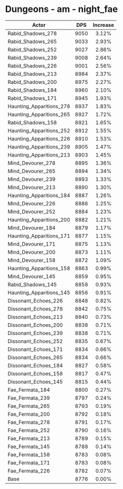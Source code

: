 # Dungeons - am - night_fae
| Actor | DPS | Increase |
|---|:---:|:---:|
|Rabid_Shadows_278|9050|3.12%|
|Rabid_Shadows_265|9033|2.93%|
|Rabid_Shadows_252|9027|2.86%|
|Rabid_Shadows_239|9008|2.64%|
|Rabid_Shadows_226|9001|2.56%|
|Rabid_Shadows_213|8984|2.37%|
|Rabid_Shadows_200|8975|2.27%|
|Rabid_Shadows_184|8960|2.10%|
|Rabid_Shadows_171|8945|1.93%|
|Haunting_Apparitions_278|8937|1.83%|
|Haunting_Apparitions_265|8927|1.72%|
|Rabid_Shadows_158|8921|1.65%|
|Haunting_Apparitions_252|8912|1.55%|
|Haunting_Apparitions_226|8910|1.53%|
|Haunting_Apparitions_239|8905|1.47%|
|Haunting_Apparitions_213|8903|1.45%|
|Mind_Devourer_278|8895|1.36%|
|Mind_Devourer_265|8894|1.34%|
|Mind_Devourer_239|8893|1.33%|
|Mind_Devourer_213|8890|1.30%|
|Haunting_Apparitions_184|8887|1.26%|
|Mind_Devourer_226|8886|1.25%|
|Mind_Devourer_252|8884|1.23%|
|Haunting_Apparitions_200|8882|1.21%|
|Mind_Devourer_184|8879|1.17%|
|Haunting_Apparitions_171|8877|1.15%|
|Mind_Devourer_171|8875|1.13%|
|Mind_Devourer_200|8873|1.11%|
|Mind_Devourer_158|8872|1.09%|
|Haunting_Apparitions_158|8863|0.99%|
|Mind_Devourer_145|8859|0.95%|
|Rabid_Shadows_145|8858|0.93%|
|Haunting_Apparitions_145|8856|0.91%|
|Dissonant_Echoes_226|8848|0.82%|
|Dissonant_Echoes_278|8842|0.75%|
|Dissonant_Echoes_213|8840|0.73%|
|Dissonant_Echoes_200|8838|0.71%|
|Dissonant_Echoes_239|8838|0.71%|
|Dissonant_Echoes_252|8835|0.67%|
|Dissonant_Echoes_171|8834|0.66%|
|Dissonant_Echoes_265|8834|0.66%|
|Dissonant_Echoes_184|8827|0.58%|
|Dissonant_Echoes_158|8817|0.47%|
|Dissonant_Echoes_145|8815|0.44%|
|Fae_Fermata_184|8800|0.27%|
|Fae_Fermata_239|8797|0.24%|
|Fae_Fermata_265|8793|0.19%|
|Fae_Fermata_200|8792|0.18%|
|Fae_Fermata_278|8791|0.17%|
|Fae_Fermata_252|8790|0.16%|
|Fae_Fermata_213|8789|0.15%|
|Fae_Fermata_145|8788|0.14%|
|Fae_Fermata_158|8783|0.08%|
|Fae_Fermata_171|8783|0.08%|
|Fae_Fermata_226|8782|0.07%|
|Base|8776|0.00%|
